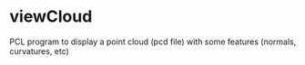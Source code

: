 viewCloud
=========

PCL program to display a point cloud (pcd file) with some features (normals, curvatures, etc)